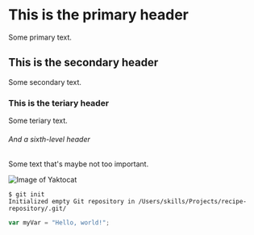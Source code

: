 # This is the primary header
Some primary text.
## This is the secondary header
Some secondary text.
### This is the teriary header
Some teriary text.
###### And a sixth-level header
Some text that's maybe not too important.

![Image of Yaktocat](https://octodex.github.com/images/yaktocat.png)

```
$ git init
Initialized empty Git repository in /Users/skills/Projects/recipe-repository/.git/
```

``` javascript
var myVar = "Hello, world!";
```

